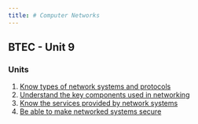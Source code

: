 ```yaml
---
title: # Computer Networks
---
```


## BTEC - Unit 9

### Units
1. [Know types of network systems and protocols](https://keshavdulal.github.io/btec-computer-networks-notes/notes/computer-networks/btec-cn-u1)
1. [Understand the key components used in networking](https://keshavdulal.github.io/btec-computer-networks-notes/notes/computer-networks/btec-cn-u2)
1. [Know the services provided by network systems](https://keshavdulal.github.io/btec-computer-networks-notes/notes/computer-networks/btec-cn-u3)
1. [Be able to make networked systems secure](https://keshavdulal.github.io/btec-computer-networks-notes/notes/computer-networks/btec-cn-u4)